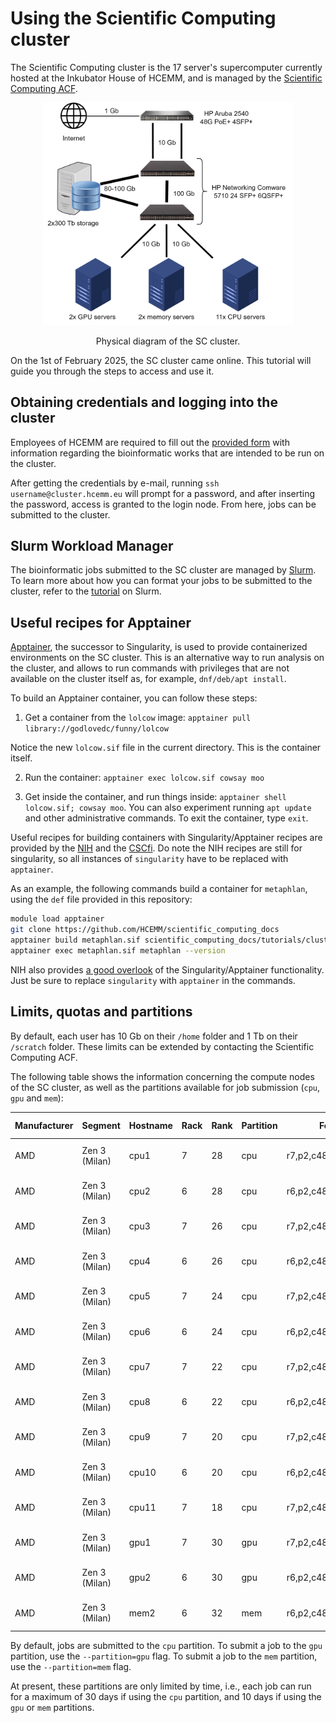 # Using the Scientific Computing cluster

The Scientific Computing cluster is the 17 server's supercomputer currently hosted at the Inkubator House of HCEMM, and is managed by the [Scientific Computing ACF](https://acf.hcemm.eu/acf/scientific-computing/).

<p align="center">
  <img src="./resources/physical_diagram.png" width="400" >
</p>
<p align="center">Physical diagram of the SC cluster.</p>

On the 1st of February 2025, the SC cluster came online. This tutorial will guide you through the steps to access and use it.

## Obtaining credentials and logging into the cluster

Employees of HCEMM are required to fill out the [provided form](https://docs.google.com/forms/d/e/1FAIpQLSdYtCZQcaFNFLVI64hxWyigVz31GuoSrcqIz3n_kalXVCFxlA/viewform?usp=pp_url&entry.598441848=1&entry.760391226=256+Gb&entry.175258676=No&entry.1787069197=I+will+be+performing+the+following+computational+tasks:+%0A-+e.g.,+MS/MS,+microbiomes,+RNA-Seq%0A-+e.g.,+MD+modelling,+DL+model+creation+and+prediction%0A%0AI+want+to+solve+the+research+question:+%0A-+e.g.,+Identify+differentially+expressed+genes+in+cancer+samples%0A%0AI+need+the+following+specific+packages/software:+%0A-+e.g.,+Python+3.8,+TensorFlow,+R+with+DESeq2%0A%0AI+have+the+following+additional+requirements:+%0A-+e.g.,+Custom+Python+library,+specific+version+of+a+tool,+large+temporary+storage%0A%0A(please+remove+the+non-relevant+sections)&entry.1260858631=No&entry.1316491120=No) with information regarding the bioinformatic works that are intended to be run on the cluster.

After getting the credentials by e-mail, running `ssh username@cluster.hcemm.eu` will prompt for a password, and after inserting the password, access is granted to the login node. From here, jobs can be submitted to the cluster.

## Slurm Workload Manager

The bioinformatic jobs submitted to the SC cluster are managed by [Slurm](https://slurm.schedmd.com/documentation.html). To learn more about how you can format your jobs to be submitted to the cluster, refer to the [tutorial](tutorials/slurm_tutorial) on Slurm.

## Useful recipes for Apptainer

[Apptainer](https://apptainer.org/), the successor to Singularity, is used to provide containerized environments on the SC cluster. This is an alternative way to run analysis on the cluster, and allows to run commands with privileges that are not available on the cluster itself as, for example, `dnf/deb/apt install`.

To build an Apptainer container, you can follow these steps:

1. Get a container from the `lolcow` image: `apptainer pull library://godlovedc/funny/lolcow`

Notice the new `lolcow.sif` file in the current directory. This is the container itself.

2. Run the container: `apptainer exec lolcow.sif cowsay moo`

3. Get inside the container, and run things inside: `apptainer shell lolcow.sif; cowsay moo`. You can also experiment running `apt update` and other administrative commands. To exit the container, type `exit`.

Useful recipes for building containers with Singularity/Apptainer recipes are provided by the [NIH](https://github.com/NIH-HPC/singularity-def-files) and the [CSCfi](https://github.com/CSCfi/singularity-recipes). Do note the NIH recipes are still for singularity, so all instances of `singularity` have to be replaced with `apptainer`. 

As an example, the following commands build a container for `metaphlan`, using the `def` file provided in this repository:

```bash
module load apptainer
git clone https://github.com/HCEMM/scientific_computing_docs
apptainer build metaphlan.sif scientific_computing_docs/tutorials/cluster_tutorial/resources/metaphlan.def
apptainer exec metaphlan.sif metaphlan --version
```

NIH also provides [a good overlook](https://github.com/NIH-HPC/Singularity-Tutorial) of the Singularity/Apptainer functionality. Just be sure to replace `singularity` with `apptainer` in the commands.

## Limits, quotas and partitions

By default, each user has 10 Gb on their `/home` folder and 1 Tb on their `/scratch` folder. These limits can be extended by contacting the Scientific Computing ACF.

The following table shows the information concerning the compute nodes of the SC cluster, as well as the partitions available for job submission (`cpu`, `gpu` and `mem`):

<table class="dataframe" style="width:100%">
  <thead>
    <tr>
      <th>Manufacturer</th>
      <th>Segment</th>
      <th>Hostname</th>
      <th>Rack</th>
      <th>Rank</th>
      <th>Partition</th>
      <th>Features SLURM</th>
      <th>CPU</th>
      <th>Clock (GHz)</th>
      <th>Cores</th>
      <th>Memory (Gb)</th>
      <th>Accelerator</th>
      <th>Net</th>
    </tr>
  </thead>
  <tbody>
    <tr>
      <td>AMD</td>
      <td>Zen 3 (Milan)</td>
      <td>cpu1</td>
      <td>7</td>
      <td>28</td>
      <td>cpu</td>
      <td>r7,p2,c48,t96,m256,d250</td>
      <td>AMD EPYC 7413</td>
      <td>2.65</td>
      <td>48</td>
      <td>256</td>
      <td>NaN</td>
      <td>gbe/myri</td>
    </tr>
    <tr>
      <td>AMD</td>
      <td>Zen 3 (Milan)</td>
      <td>cpu2</td>
      <td>6</td>
      <td>28</td>
      <td>cpu</td>
      <td>r6,p2,c48,t96,m256,d250</td>
      <td>AMD EPYC 7413</td>
      <td>2.65</td>
      <td>48</td>
      <td>256</td>
      <td>NaN</td>
      <td>gbe/myri</td>
    </tr>
    <tr>
      <td>AMD</td>
      <td>Zen 3 (Milan)</td>
      <td>cpu3</td>
      <td>7</td>
      <td>26</td>
      <td>cpu</td>
      <td>r7,p2,c48,t96,m256,d250</td>
      <td>AMD EPYC 7413</td>
      <td>2.65</td>
      <td>48</td>
      <td>256</td>
      <td>NaN</td>
      <td>gbe/myri</td>
    </tr>
    <tr>
      <td>AMD</td>
      <td>Zen 3 (Milan)</td>
      <td>cpu4</td>
      <td>6</td>
      <td>26</td>
      <td>cpu</td>
      <td>r6,p2,c48,t96,m256,d250</td>
      <td>AMD EPYC 7413</td>
      <td>2.65</td>
      <td>48</td>
      <td>256</td>
      <td>NaN</td>
      <td>gbe/myri</td>
    </tr>
    <tr>
      <td>AMD</td>
      <td>Zen 3 (Milan)</td>
      <td>cpu5</td>
      <td>7</td>
      <td>24</td>
      <td>cpu</td>
      <td>r7,p2,c48,t96,m256,d250</td>
      <td>AMD EPYC 7413</td>
      <td>2.65</td>
      <td>48</td>
      <td>256</td>
      <td>NaN</td>
      <td>gbe/myri</td>
    </tr>
    <tr>
      <td>AMD</td>
      <td>Zen 3 (Milan)</td>
      <td>cpu6</td>
      <td>6</td>
      <td>24</td>
      <td>cpu</td>
      <td>r6,p2,c48,t96,m256,d250</td>
      <td>AMD EPYC 7413</td>
      <td>2.65</td>
      <td>48</td>
      <td>256</td>
      <td>NaN</td>
      <td>gbe/myri</td>
    </tr>
    <tr>
      <td>AMD</td>
      <td>Zen 3 (Milan)</td>
      <td>cpu7</td>
      <td>7</td>
      <td>22</td>
      <td>cpu</td>
      <td>r7,p2,c48,t96,m256,d250</td>
      <td>AMD EPYC 7413</td>
      <td>2.65</td>
      <td>48</td>
      <td>256</td>
      <td>NaN</td>
      <td>gbe/myri</td>
    </tr>
    <tr>
      <td>AMD</td>
      <td>Zen 3 (Milan)</td>
      <td>cpu8</td>
      <td>6</td>
      <td>22</td>
      <td>cpu</td>
      <td>r6,p2,c48,t96,m256,d250</td>
      <td>AMD EPYC 7413</td>
      <td>2.65</td>
      <td>48</td>
      <td>256</td>
      <td>NaN</td>
      <td>gbe/myri</td>
    </tr>
    <tr>
      <td>AMD</td>
      <td>Zen 3 (Milan)</td>
      <td>cpu9</td>
      <td>7</td>
      <td>20</td>
      <td>cpu</td>
      <td>r7,p2,c48,t96,m256,d250</td>
      <td>AMD EPYC 7413</td>
      <td>2.65</td>
      <td>48</td>
      <td>256</td>
      <td>NaN</td>
      <td>gbe/myri</td>
    </tr>
    <tr>
      <td>AMD</td>
      <td>Zen 3 (Milan)</td>
      <td>cpu10</td>
      <td>6</td>
      <td>20</td>
      <td>cpu</td>
      <td>r6,p2,c48,t96,m256,d250</td>
      <td>AMD EPYC 7413</td>
      <td>2.65</td>
      <td>48</td>
      <td>256</td>
      <td>NaN</td>
      <td>gbe/myri</td>
    </tr>
    <tr>
      <td>AMD</td>
      <td>Zen 3 (Milan)</td>
      <td>cpu11</td>
      <td>7</td>
      <td>18</td>
      <td>cpu</td>
      <td>r7,p2,c48,t96,m256,d250</td>
      <td>AMD EPYC 7413</td>
      <td>2.65</td>
      <td>48</td>
      <td>256</td>
      <td>NaN</td>
      <td>gbe/myri</td>
    </tr>
    <tr>
      <td>AMD</td>
      <td>Zen 3 (Milan)</td>
      <td>gpu1</td>
      <td>7</td>
      <td>30</td>
      <td>gpu</td>
      <td>r7,p2,c48,t96,m256,d250,nvidia</td>
      <td>AMD EPYC 7413</td>
      <td>2.65</td>
      <td>48</td>
      <td>256</td>
      <td>NVIDIA A40 48GB GPU for HPE</td>
      <td>gbe/myri</td>
    </tr>
    <tr>
      <td>AMD</td>
      <td>Zen 3 (Milan)</td>
      <td>gpu2</td>
      <td>6</td>
      <td>30</td>
      <td>gpu</td>
      <td>r6,p2,c48,t96,m256,d250,nvidia</td>
      <td>AMD EPYC 7413</td>
      <td>2.65</td>
      <td>48</td>
      <td>256</td>
      <td>NVIDIA A40 48GB GPU for HPE</td>
      <td>gbe/myri</td>
    </tr>
    <tr>
      <td>AMD</td>
      <td>Zen 3 (Milan)</td>
      <td>mem2</td>
      <td>6</td>
      <td>32</td>
      <td>mem</td>
      <td>r6,p2,c48,t96,m2000,d4800</td>
      <td>AMD EPYC 7413</td>
      <td>2.65</td>
      <td>48</td>
      <td>2048</td>
      <td>NaN</td>
      <td>gbe/myri</td>
    </tr>
  </tbody>
</table>

By default, jobs are submitted to the `cpu` partition. To submit a job to the `gpu` partition, use the `--partition=gpu` flag. To submit a job to the `mem` partition, use the `--partition=mem` flag.

At present, these partitions are only limited by time, i.e., each job can run for a maximum of 30 days if using the `cpu` partition, and 10 days if using the `gpu` or `mem` partitions.

